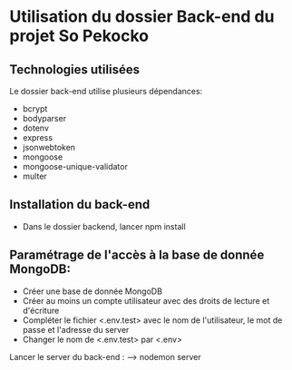 # Utilisation du dossier Back-end du projet So Pekocko

## Technologies utilisées
Le dossier back-end utilise plusieurs dépendances:
- bcrypt
- bodyparser
- dotenv
- express
- jsonwebtoken
- mongoose
- mongoose-unique-validator
- multer

## Installation du back-end
- Dans le dossier backend, lancer npm install

## Paramétrage de l'accès à la base de donnée MongoDB:
- Créer une base de donnée MongoDB
- Créer au moins un compte utilisateur avec des droits de lecture et d'écriture
- Compléter le fichier <.env.test> avec le nom de l'utilisateur, le mot de passe et l'adresse du server
- Changer le nom de <.env.test> par <.env>

Lancer le server du back-end : --> nodemon server